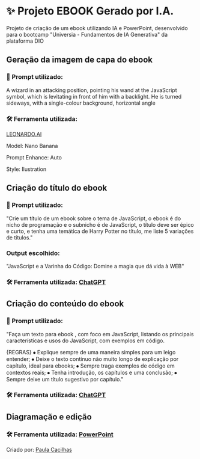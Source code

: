 # ✨ Projeto EBOOK Gerado por I.A.

Projeto de criação de um ebook utilizando IA e PowerPoint, desenvolvido para o bootcamp "Universia - Fundamentos de IA Generativa" da plataforma DIO

## Geração da imagem de capa do ebook

### 🧠 Prompt utilizado:

A wizard in an attacking position, pointing his wand at the JavaScript symbol, which is levitating in front of him with a backlight. He is turned sideways, with a single-colour background, horizontal angle

### 🛠️ Ferramenta utilizada:

[LEONARDO.AI](https://app.leonardo.ai/image-generation)

Model: Nano Banana

Prompt Enhance: Auto

Style: Ilustration

## Criação do título do ebook

### 🧠 Prompt utilizado:

"Crie um título de um ebook sobre o tema de JavaScript, o ebook é do nicho de programação e o subnicho é de JavaScript, o título deve ser épico e curto, e tenha uma temática de Harry Potter no título, me liste 5 variações de títulos."

### Output escolhido:

"JavaScript e a Varinha do Código: Domine a magia que dá vida à WEB"

### 🛠️ Ferramenta utilizada: [ChatGPT](https://chatgpt.com)

## Criação do conteúdo do ebook

### 🧠 Prompt utilizado:

"Faça um texto para ebook , com foco em JavaScript, listando os principais características e usos do JavaScript, com exemplos em código. 

{REGRAS} 
⦁	Explique sempre de uma maneira simples para um leigo entender; 
⦁	Deixe o texto contínuo não muito longo de explicação por capítulo, ideal para ebooks; 
⦁	Sempre traga exemplos de código em contextos reais; 
⦁	Tenha introdução, os capítulos e uma conclusão;
⦁	Sempre deixe um título sugestivo por capítulo."

### 🛠️ Ferramenta utilizada: [ChatGPT](https://chatgpt.com)

## Diagramação e edição

### 🛠️ Ferramenta utilizada: [PowerPoint](https://powerpoint.cloud.microsoft/)

Criado por: [Paula Cacilhas](https://github.com/paulacacilhas)
